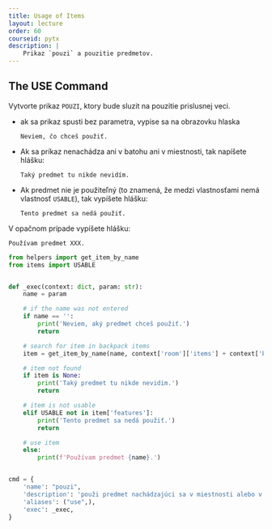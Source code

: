 ```yaml
---
title: Usage of Items
layout: lecture 
order: 60
courseid: pytx
description: |
    Prikaz `pouzi` a pouzitie predmetov.
---
```


## The USE Command

Vytvorte prikaz `POUZI`, ktory bude sluzit na pouzitie prislusnej veci.

* ak sa prikaz spusti bez parametra, vypise sa na obrazovku hlaska

    ```
    Neviem, čo chceš použiť.
    ```

* Ak sa príkaz nenachádza ani v batohu ani v miestnosti, tak napíšete hlášku:

    ```
    Taký predmet tu nikde nevidím.
    ```

* Ak predmet nie je použiteľný (to znamená, že medzi vlastnosťami nemá vlastnosť `USABLE`), tak vypíšete hlášku:

    ```
    Tento predmet sa nedá použiť.
    ```

V opačnom prípade vypíšete hlášku:

```
Používam predmet XXX.
```

```python
from helpers import get_item_by_name
from items import USABLE


def _exec(context: dict, param: str):
    name = param

    # if the name was not entered
    if name == '':
        print('Neviem, aký predmet chceš použiť.')
        return

    # search for item in backpack items
    item = get_item_by_name(name, context['room']['items'] + context['backpack']['items'])

    # item not found
    if item is None:
        print('Taký predmet tu nikde nevidim.')
        return

    # item is not usable
    elif USABLE not in item['features']:
        print('Tento predmet sa nedá použiť.')
        return

    # use item
    else:
        print(f'Používam predmet {name}.')


cmd = {
    'name': "pouzi",
    'description': 'použi predmet nachádzajúci sa v miestnosti alebo v batohu',
    'aliases': ("use",),
    'exec': _exec,
}
```

